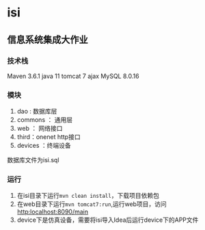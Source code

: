 # isi
## 信息系统集成大作业

### 技术栈
Maven 3.6.1 
java 11 
tomcat 7
ajax
MySQL 8.0.16

### 模块
1. dao : 数据库层
2. commons ： 通用层
3. web ： 网络接口
4. third：onenet http接口
5. devices ：终端设备

数据库文件为isi.sql

### 运行
1. 在isi目录下运行`mvn clean install`，下载项目依赖包
2. 在web目录下运行`mvn tomcat7:run`,运行web项目，访问<http:localhost:8090/main>
3. device下是仿真设备，需要将isi导入Idea后运行device下的APP文件

